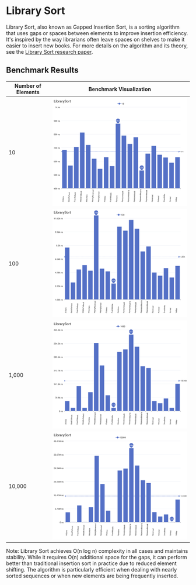 # Library Sort

Library Sort, also known as Gapped Insertion Sort, is a sorting algorithm that uses gaps or spaces between elements to improve insertion efficiency. It's inspired by the way librarians often leave spaces on shelves to make it easier to insert new books. For more details on the algorithm and its theory, see the [Library Sort research paper](https://doi.org/10.1145/1070432.1070454).

## Benchmark Results

| Number of Elements | Benchmark Visualization                                                                   |
| ------------------ | ----------------------------------------------------------------------------------------- |
| 10                 | <img src="../../images/perf/algo/LibrarySort_cat_d_series_s_10$_bars.svg" width="600">    |
| 100                | <img src="../../images/perf/algo/LibrarySort_cat_d_series_s_100$_bars.svg" width="600">   |
| 1,000              | <img src="../../images/perf/algo/LibrarySort_cat_d_series_s_1000$_bars.svg" width="600">  |
| 10,000             | <img src="../../images/perf/algo/LibrarySort_cat_d_series_s_10000$_bars.svg" width="600"> |

Note: Library Sort achieves O(n log n) complexity in all cases and maintains stability. While it requires O(n) additional space for the gaps, it can perform better than traditional insertion sort in practice due to reduced element shifting. The algorithm is particularly efficient when dealing with nearly sorted sequences or when new elements are being frequently inserted.